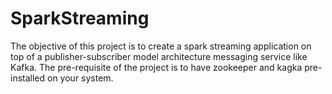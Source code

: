 # SparkStreaming
The objective of this project is to create a spark streaming application on top of a publisher-subscriber model architecture messaging service like Kafka. The pre-requisite of the project is to have zookeeper and kagka pre-installed on your system. 
